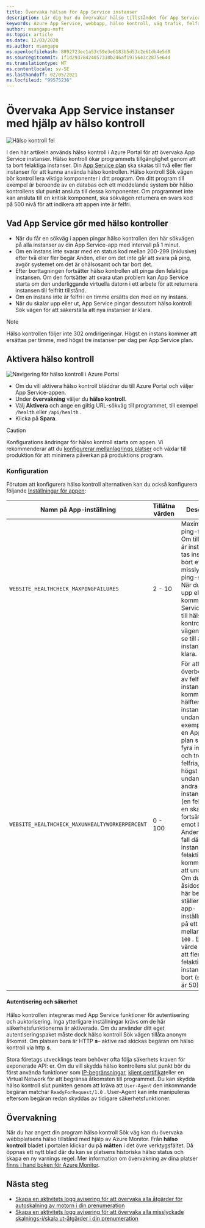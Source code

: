 ```yaml
---
title: Övervaka hälsan för App Service instanser
description: Lär dig hur du övervakar hälso tillståndet för App Service instanser med hjälp av hälso kontroll.
keywords: Azure App Service, webbapp, hälso kontroll, väg trafik, felfria instanser, sökväg, övervakning,
author: msangapu-msft
ms.topic: article
ms.date: 12/03/2020
ms.author: msangapu
ms.openlocfilehash: 8892723ec1a53c59e3e6183b5d53c2e61db4e5d0
ms.sourcegitcommit: 1f1d29378424057338b246af1975643c2875e64d
ms.translationtype: MT
ms.contentlocale: sv-SE
ms.lasthandoff: 02/05/2021
ms.locfileid: "99575236"
---
```

# <a name="monitor-app-service-instances-using-health-check"></a>Övervaka App Service instanser med hjälp av hälso kontroll

![Hälso kontroll fel][2]

I den här artikeln används hälso kontroll i Azure Portal för att övervaka App Service instanser. Hälso kontroll ökar programmets tillgänglighet genom att ta bort felaktiga instanser. Din [App Service plan](/azure/app-service/overview-hosting-plans) ska skalas till två eller fler instanser för att kunna använda hälso kontrollen. Hälso kontroll Sök vägen bör kontrol lera viktiga komponenter i ditt program. Om ditt program till exempel är beroende av en databas och ett meddelande system bör hälso kontrollens slut punkt ansluta till dessa komponenter. Om programmet inte kan ansluta till en kritisk komponent, ska sökvägen returnera en svars kod på 500 nivå för att indikera att appen inte är felfri.

## <a name="what-app-service-does-with-health-checks"></a>Vad App Service gör med hälso kontroller

- När du får en sökväg i appen pingar hälso kontrollen den här sökvägen på alla instanser av din App Service-app med intervall på 1 minut.
- Om en instans inte svarar med en status kod mellan 200-299 (inklusive) efter två eller fler begär Anden, eller om det inte går att svara på ping, avgör systemet om det är ohälsosamt och tar bort det.
- Efter borttagningen fortsätter hälso kontrollen att pinga den felaktiga instansen. Om den fortsätter att svara utan problem kan App Service starta om den underliggande virtuella datorn i ett arbete för att returnera instansen till felfritt tillstånd.
- Om en instans inte är felfri i en timme ersätts den med en ny instans.
- När du skalar upp eller ut, App Service pingar dessutom hälso kontroll Sök vägen för att säkerställa att nya instanser är klara.

> [!NOTE]
> Hälso kontrollen följer inte 302 omdirigeringar. Högst en instans kommer att ersättas per timme, med högst tre instanser per dag per App Service plan.
>

## <a name="enable-health-check"></a>Aktivera hälso kontroll

![Navigering för hälso kontroll i Azure Portal][3]

- Om du vill aktivera hälso kontroll bläddrar du till Azure Portal och väljer App Service-appen.
- Under **övervakning** väljer du **hälso kontroll**.
- Välj **Aktivera** och ange en giltig URL-sökväg till programmet, till exempel `/health` eller `/api/health` .
- Klicka på **Spara**.

> [!CAUTION]
> Konfigurations ändringar för hälso kontroll starta om appen. Vi rekommenderar att du [konfigurerar mellanlagrings platser](deploy-staging-slots.md) och växlar till produktion för att minimera påverkan på produktions program.
>

### <a name="configuration"></a>Konfiguration

Förutom att konfigurera hälso kontroll alternativen kan du också konfigurera följande [Inställningar för appen](configure-common.md):

| Namn på App-inställning | Tillåtna värden | Description |
|-|-|-|
|`WEBSITE_HEALTHCHECK_MAXPINGFAILURES` | 2 - 10 | Maximalt antal ping-försök. Om till exempel är inställt på `2` , tas instanserna bort efter `2` misslyckade ping-signaler. När du skalar upp eller ut, kommer App Service pinga till hälso kontroll Sök vägen för att se till att nya instanser är klara. |
|`WEBSITE_HEALTHCHECK_MAXUNHEALTYWORKERPERCENT` | 0 - 100 | För att undvika överbelastande av felfria instanser kommer högst hälften av instanserna att undantas. Till exempel, om en App Service plan skalas till fyra instanser och tre inte är felfria, kommer högst två att undantas. De andra två instanserna (en felfri och en skadad) fortsätter att ta emot begär Anden. I värsta fall där alla instanser är felaktiga kommer ingen att undantas. Om du vill åsidosätta det här beteendet ställer du in app-inställningen på ett värde mellan `0` och `100` . Ett högre värde innebär att fler felaktiga instanser tas bort (standard är 50). |

#### <a name="authentication-and-security"></a>Autentisering och säkerhet

Hälso kontrollen integreras med App Service funktioner för autentisering och auktorisering. Inga ytterligare inställningar krävs om de här säkerhetsfunktionerna är aktiverade. Om du använder ditt eget autentiseringspaket måste dock hälso kontroll Sök vägen tillåta anonym åtkomst. Om platsen bara är HTTP **s**– aktive rad skickas begäran om hälso kontroll via http **s**.

Stora företags utvecklings team behöver ofta följa säkerhets kraven för exponerade API: er. Om du vill skydda hälso kontrollens slut punkt bör du först använda funktioner som [IP-begränsningar](app-service-ip-restrictions.md#set-an-ip-address-based-rule), [klient certifikat](app-service-ip-restrictions.md#set-an-ip-address-based-rule)eller en Virtual Network för att begränsa åtkomsten till programmet. Du kan skydda hälso kontroll slut punkten genom att kräva att `User-Agent` den inkommande begäran matchar `ReadyForRequest/1.0` . User-Agent kan inte manipuleras eftersom begäran redan skyddas av tidigare säkerhetsfunktioner.

## <a name="monitoring"></a>Övervakning

När du har angett din program hälso kontroll Sök väg kan du övervaka webbplatsens hälso tillstånd med hjälp av Azure Monitor. Från **hälso kontroll** bladet i portalen klickar du på **måtten** i det övre verktygsfältet. Då öppnas ett nytt blad där du kan se platsens historiska hälso status och skapa en ny varnings regel. Mer information om övervakning av dina platser [finns i hand boken för Azure Monitor](web-sites-monitor.md).

## <a name="next-steps"></a>Nästa steg
- [Skapa en aktivitets logg avisering för att övervaka alla åtgärder för autoskalning av motorn i din prenumeration](https://github.com/Azure/azure-quickstart-templates/tree/master/monitor-autoscale-alert)
- [Skapa en aktivitets logg avisering för att övervaka alla misslyckade skalnings-i/skala ut-åtgärder i din prenumeration](https://github.com/Azure/azure-quickstart-templates/tree/master/monitor-autoscale-failed-alert)

[1]: ./media/app-service-monitor-instances-health-check/health-check-success-diagram.png
[2]: ./media/app-service-monitor-instances-health-check/health-check-failure-diagram.png
[3]: ./media/app-service-monitor-instances-health-check/azure-portal-navigation-health-check.png
